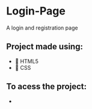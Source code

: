 # Login-Page
A login and registration page

## Project made using:
- 📘 HTML5
- 📗 CSS

## To acess the project: 
- 
